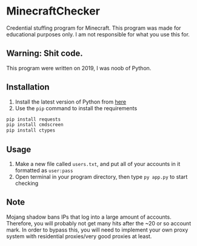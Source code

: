 # MinecraftChecker
Credential stuffing program for Minecraft. This program was made for educational purposes only. I am not responsible for what you use this for.

## Warning: Shit code.
This program were written on 2019, I was noob of Python.


## Installation
1. Install the latest version of Python from [here](https://www.python.org/downloads/)
2. Use the `pip` command to install the requirements
```bash
pip install requests
pip install cmdscreen
pip install ctypes
```
## Usage
1. Make a new file called `users.txt`, and put all of your accounts in it formatted as `user:pass`
2. Open terminal in your program directory, then type `py app.py` to start checking

## Note
Mojang shadow bans IPs that log into a large amount of accounts. Therefore, you will probably not get many hits after the ~20 or so account mark. In order to bypass this, you will need to implement your own proxy system with residential proxies/very good proxies at least.
